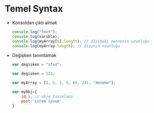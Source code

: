 # Temel Syntax

- Konsoldan çıktı almak
  ```js
  console.log("Text");
  console.log(varible);
  console.log(myArray[6].length); // dizideki nesnenin uzunluğu
  console.log(myArray.length); // dizinin uzunluğu

  ```

- Değişken tanımlamak

  ```js
  var degisken = "sfsd";

  var degisken = 123;

  var myArray = [2, 5, 1, 5, 66, 231, "deneme"];

  var myObj={
      id:1, // obje tanımlama
      post:'Lorem ipsum'
  }
  ```
  
